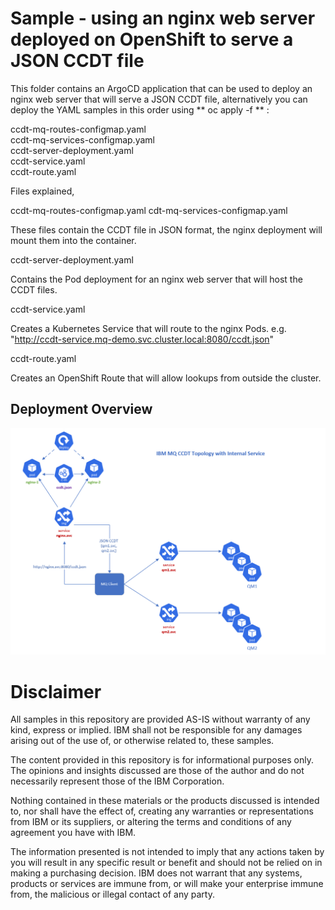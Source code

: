 <div style="text-align: left">

# Sample - using an nginx web server deployed on OpenShift to serve a JSON CCDT file

This folder contains an ArgoCD application that can be used to deploy an nginx web server that will serve a JSON CCDT file, alternatively you can deploy the YAML samples in this order using ** oc apply -f ** :

ccdt-mq-routes-configmap.yaml  
ccdt-mq-services-configmap.yaml  
ccdt-server-deployment.yaml  
ccdt-service.yaml  
ccdt-route.yaml  

Files explained,

ccdt-mq-routes-configmap.yaml
cdt-mq-services-configmap.yaml

These files contain the CCDT file in JSON format, the nginx deployment will mount them into the container.

ccdt-server-deployment.yaml

Contains the Pod deployment for an nginx web server that will host the CCDT files.

ccdt-service.yaml

Creates a Kubernetes Service that will route to the nginx Pods. e.g. "http://ccdt-service.mq-demo.svc.cluster.local:8080/ccdt.json"

ccdt-route.yaml

Creates an OpenShift Route that will allow lookups from outside the cluster.

## Deployment Overview

![alt text](https://github.com/ibm-messaging/mq-gitops-samples/blob/main/ccdt-deployment/images/nginx-deploy.png)


# Disclaimer  
All samples in this repository are provided AS-IS without warranty of any kind, express or implied.  IBM shall not be responsible for any damages arising out of the use of, or otherwise related to, these samples.

The content provided in this repository is for informational purposes only. The opinions and insights discussed are those of the author and do not necessarily represent those of the IBM Corporation.

Nothing contained in these materials or the products discussed is intended to, nor shall have the effect of, creating any warranties or representations from IBM or its suppliers, or altering the terms and conditions of any agreement you have with IBM.

The information presented is not intended to imply that any actions taken by you will result in any specific result or benefit and should not be relied on in making a purchasing decision. IBM does not warrant that any systems, products or services are immune from, or will make your enterprise immune from, the malicious or illegal contact of any party.

</div>
